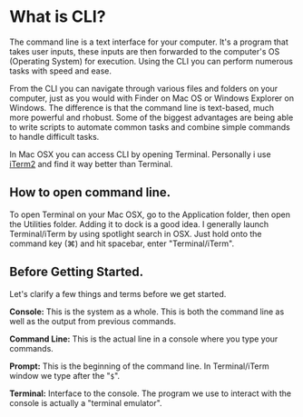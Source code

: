 # What is CLI?

The command line is a text interface for your computer. It's a program that takes user inputs, these inputs are then forwarded to the computer's OS (Operating System) for execution. Using the CLI you can perform numerous tasks with speed and ease.

From the CLI you can navigate through various files and folders on your computer, just as you would with Finder on Mac OS or Windows Explorer on Windows. The difference is that the command line is text-based, much more powerful and rhobust. Some of the biggest advantages are being able to write scripts to automate common tasks and combine simple commands to handle difficult tasks.

In Mac OSX you can access CLI by opening Terminal. Personally i use [iTerm2](https://www.iterm2.com/) and find it way better than Terminal.

## How to open command line.

To open Terminal on your Mac OSX, go to the Application folder, then open the Utilities folder. Adding it to dock is a good idea. I generally launch Terminal/iTerm by using spotlight search in OSX. 
Just hold onto the command key (⌘) and hit spacebar, enter "Terminal/iTerm".
 

## Before Getting Started.

Let's clarify a few things and terms before we get started.


**Console:** This is the system as a whole. This is both the command line as well as the output from previous commands.

**Command Line:** This is the actual line in a console where you type your commands.

**Prompt:** This is the beginning of the command line. In Terminal/iTerm window we type after the "``` $ ```".

**Terminal:** Interface to the console. The program we use to interact with the console is actually a "terminal emulator".